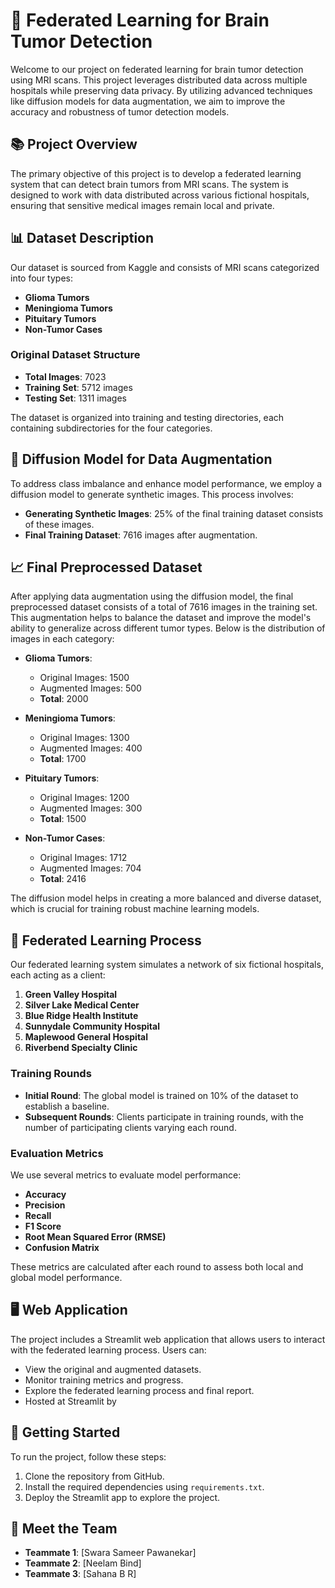 # 🧠 Federated Learning for Brain Tumor Detection

Welcome to our project on federated learning for brain tumor detection using MRI scans. This project leverages distributed data across multiple hospitals while preserving data privacy. By utilizing advanced techniques like diffusion models for data augmentation, we aim to improve the accuracy and robustness of tumor detection models.

## 📚 Project Overview

The primary objective of this project is to develop a federated learning system that can detect brain tumors from MRI scans. The system is designed to work with data distributed across various fictional hospitals, ensuring that sensitive medical images remain local and private.

## 📊 Dataset Description

Our dataset is sourced from Kaggle and consists of MRI scans categorized into four types:
- **Glioma Tumors**
- **Meningioma Tumors**
- **Pituitary Tumors**
- **Non-Tumor Cases**

### Original Dataset Structure

- **Total Images**: 7023
- **Training Set**: 5712 images
- **Testing Set**: 1311 images

The dataset is organized into training and testing directories, each containing subdirectories for the four categories.

## 🌟 Diffusion Model for Data Augmentation

To address class imbalance and enhance model performance, we employ a diffusion model to generate synthetic images. This process involves:
- **Generating Synthetic Images**: 25% of the final training dataset consists of these images.
- **Final Training Dataset**: 7616 images after augmentation.

## 📈 Final Preprocessed Dataset

After applying data augmentation using the diffusion model, the final preprocessed dataset consists of a total of 7616 images in the training set. This augmentation helps to balance the dataset and improve the model's ability to generalize across different tumor types. Below is the distribution of images in each category:

- **Glioma Tumors**:
  - Original Images: 1500
  - Augmented Images: 500
  - **Total**: 2000

- **Meningioma Tumors**:
  - Original Images: 1300
  - Augmented Images: 400
  - **Total**: 1700

- **Pituitary Tumors**:
  - Original Images: 1200
  - Augmented Images: 300
  - **Total**: 1500

- **Non-Tumor Cases**:
  - Original Images: 1712
  - Augmented Images: 704
  - **Total**: 2416

The diffusion model helps in creating a more balanced and diverse dataset, which is crucial for training robust machine learning models.

## 🏥 Federated Learning Process

Our federated learning system simulates a network of six fictional hospitals, each acting as a client:
1. **Green Valley Hospital**
2. **Silver Lake Medical Center**
3. **Blue Ridge Health Institute**
4. **Sunnydale Community Hospital**
5. **Maplewood General Hospital**
6. **Riverbend Specialty Clinic**

### Training Rounds

- **Initial Round**: The global model is trained on 10% of the dataset to establish a baseline.
- **Subsequent Rounds**: Clients participate in training rounds, with the number of participating clients varying each round.

### Evaluation Metrics

We use several metrics to evaluate model performance:
- **Accuracy**
- **Precision**
- **Recall**
- **F1 Score**
- **Root Mean Squared Error (RMSE)**
- **Confusion Matrix**

These metrics are calculated after each round to assess both local and global model performance.

## 🖥️ Web Application

The project includes a Streamlit web application that allows users to interact with the federated learning process. Users can:
- View the original and augmented datasets.
- Monitor training metrics and progress.
- Explore the federated learning process and final report.
- Hosted at Streamlit by 

## 🚀 Getting Started

To run the project, follow these steps:
1. Clone the repository from GitHub.
2. Install the required dependencies using `requirements.txt`.
3. Deploy the Streamlit app to explore the project.

## 🤝 Meet the Team

- **Teammate 1**: [Swara Sameer Pawanekar]
- **Teammate 2**: [Neelam Bind]
- **Teammate 3**: [Sahana B R]
